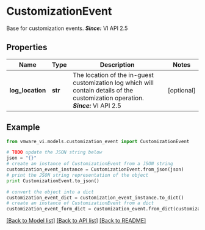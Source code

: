 # CustomizationEvent

Base for customization events.  ***Since:*** VI API 2.5 

## Properties
Name | Type | Description | Notes
------------ | ------------- | ------------- | -------------
**log_location** | **str** | The location of the in-guest customization log which will contain details of the customization operation.  ***Since:*** VI API 2.5  | [optional] 

## Example

```python
from vmware_vi.models.customization_event import CustomizationEvent

# TODO update the JSON string below
json = "{}"
# create an instance of CustomizationEvent from a JSON string
customization_event_instance = CustomizationEvent.from_json(json)
# print the JSON string representation of the object
print CustomizationEvent.to_json()

# convert the object into a dict
customization_event_dict = customization_event_instance.to_dict()
# create an instance of CustomizationEvent from a dict
customization_event_form_dict = customization_event.from_dict(customization_event_dict)
```
[[Back to Model list]](../README.md#documentation-for-models) [[Back to API list]](../README.md#documentation-for-api-endpoints) [[Back to README]](../README.md)


